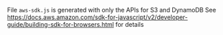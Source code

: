 File `aws-sdk.js` is generated with only the APIs for S3 and DynamoDB
See https://docs.aws.amazon.com/sdk-for-javascript/v2/developer-guide/building-sdk-for-browsers.html for details